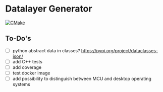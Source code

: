 # Datalayer Generator

[![CMake](https://github.com/StephanKa/DataLayerGenerator/actions/workflows/build_cmake.yml/badge.svg?branch=main)](https://github.com/StephanKa/DataLayerGenerator/actions/workflows/build_cmake.yml)


## To-Do's

- [ ] python abstract data in classes? https://pypi.org/project/dataclasses-json/
- [ ] add C++ tests
- [ ] add coverage
- [ ] test docker image
- [ ] add possibility to distinguish between MCU and desktop operating systems
